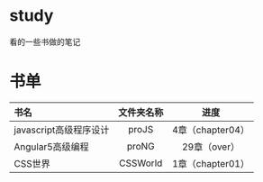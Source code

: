 # study
看的一些书做的笔记
# 书单

  |书名|文件夹名称|进度|
  |:--|:--:|:--:|
  |javascript高级程序设计|proJS|4章（chapter04）|
  |Angular5高级编程|proNG|29章（over）|
  |CSS世界|CSSWorld|1章（chapter01）|